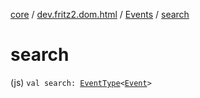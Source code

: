 [core](../../index.md) / [dev.fritz2.dom.html](../index.md) / [Events](index.md) / [search](./search.md)

# search

(js) `val search: `[`EventType`](../-event-type/index.md)`<`[`Event`](https://kotlinlang.org/api/latest/jvm/stdlib/org.w3c.dom.events/-event/index.html)`>`